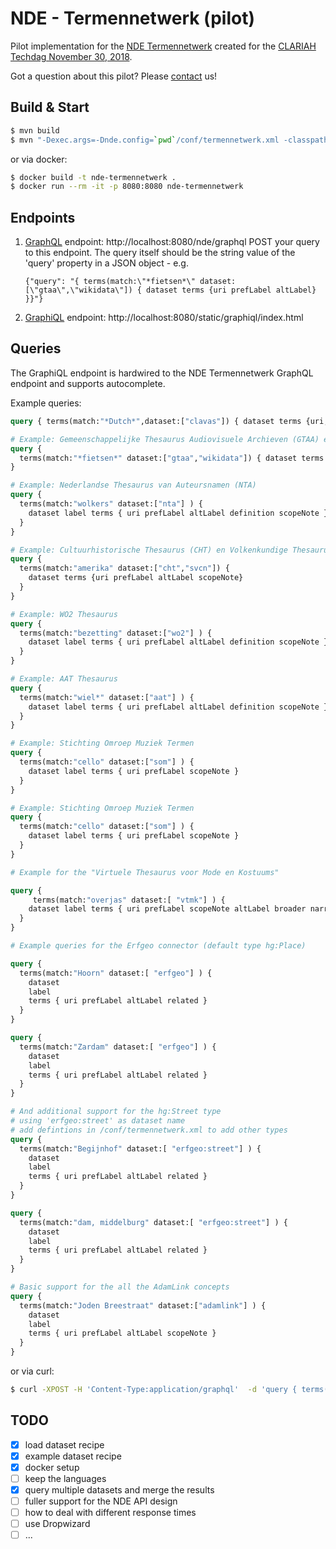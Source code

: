 # NDE - Termennetwerk (pilot)

Pilot implementation for the [NDE Termennetwerk](https://docs.google.com/document/d/11CLVYri6B1h4tHShhEmYYJB-y-bmS5cm3E5e7hZJLiQ/edit?usp=sharing) created for the [CLARIAH Techdag November 30, 2018](https://www.clariah.nl/evenementen/tech-dag-2-2018).

Got a question about this pilot? Please [contact](mailto:tech@netwerkdigitaalerfgoed.nl) us!

## Build & Start

```sh
$ mvn build
$ mvn "-Dexec.args=-Dnde.config=`pwd`/conf/termennetwerk.xml -classpath %classpath nl.knaw.huc.di.nde.Main" -Dexec.executable=java org.codehaus.mojo:exec-maven-plugin:1.5.0:exec
```

or via docker:

```sh
$ docker build -t nde-termennetwerk .
$ docker run --rm -it -p 8080:8080 nde-termennetwerk
```

## Endpoints

1. [GraphQL](https://graphql.org/) endpoint: http://localhost:8080/nde/graphql
	POST your query to this endpoint. The query itself should be the string value of the 'query' property in 
	a JSON object - e.g. 
	
	```{"query": "{ terms(match:\"*fietsen*\" dataset:[\"gtaa\",\"wikidata\"]) { dataset terms {uri prefLabel altLabel} }}"}```
	
2. [GraphiQL](https://github.com/graphql/graphiql) endpoint: http://localhost:8080/static/graphiql/index.html

## Queries

The GraphiQL endpoint is hardwired to the NDE Termennetwerk GraphQL endpoint and supports autocomplete.

Example queries:

```graphql
query { terms(match:"*Dutch*",dataset:["clavas"]) { dataset terms {uri, prefLabel} } }
```

```graphql
# Example: Gemeenschappelijke Thesaurus Audiovisuele Archieven (GTAA) en Wikidata
query {
  terms(match:"*fietsen*" dataset:["gtaa","wikidata"]) { dataset terms {uri prefLabel altLabel} }
}
```

```graphql
# Example: Nederlandse Thesaurus van Auteursnamen (NTA)
query {
  terms(match:"wolkers" dataset:["nta"] ) {
    dataset label terms { uri prefLabel altLabel definition scopeNote }
  }
}
```

```graphql
# Example: Cultuurhistorische Thesaurus (CHT) en Volkenkundige Thesaurus (SVCN)
query {
  terms(match:"amerika" dataset:["cht","svcn"]) {
    dataset terms {uri prefLabel altLabel scopeNote}
  }
}
```
```graphql
# Example: WO2 Thesaurus
query {
  terms(match:"bezetting" dataset:["wo2"] ) {
    dataset label terms { uri prefLabel altLabel definition scopeNote }
  }
}
```
```graphql
# Example: AAT Thesaurus
query {
  terms(match:"wiel*" dataset:["aat"] ) {
    dataset label terms { uri prefLabel altLabel definition scopeNote }
  }
}
```
```graphql
# Example: Stichting Omroep Muziek Termen
query {
  terms(match:"cello" dataset:["som"] ) {
    dataset label terms { uri prefLabel scopeNote }
  }
}
```
```graphql
# Example: Stichting Omroep Muziek Termen
query {
  terms(match:"cello" dataset:["som"] ) {
    dataset label terms { uri prefLabel scopeNote }
  }
}
```
```graphql
# Example for the "Virtuele Thesaurus voor Mode en Kostuums"

query {
     terms(match:"overjas" dataset:[ "vtmk"] ) {
    dataset label terms { uri prefLabel scopeNote altLabel broader narrower}
  } 
}
```
```graphql
# Example queries for the Erfgeo connector (default type hg:Place)

query {
  terms(match:"Hoorn" dataset:[ "erfgeo"] ) {
    dataset
    label
    terms { uri prefLabel altLabel related }
  } 
}

query {
  terms(match:"Zardam" dataset:[ "erfgeo"] ) {
    dataset
    label
    terms { uri prefLabel altLabel related }
  } 
}
```
```graphql
# And additional support for the hg:Street type 
# using 'erfgeo:street' as dataset name
# add defintions in /conf/termennetwerk.xml to add other types
query {
  terms(match:"Begijnhof" dataset:[ "erfgeo:street"] ) {
    dataset
    label
    terms { uri prefLabel altLabel related }
  } 
}

query {
  terms(match:"dam, middelburg" dataset:[ "erfgeo:street"] ) {
    dataset
    label
    terms { uri prefLabel altLabel related }
  } 
}
```
```graphql
# Basic support for the all the AdamLink concepts 
query {
  terms(match:"Joden Breestraat" dataset:["adamlink"] ) {
    dataset
    label
    terms { uri prefLabel altLabel scopeNote }
  } 
}
```
or via curl:

```sh
$ curl -XPOST -H 'Content-Type:application/graphql'  -d 'query { terms(match:"Abkhazian",dataset:["clavas"]) { dataset terms {uri, altLabel} } }' http://localhost:8080/nde/graphql
```

## TODO

* [x] load dataset recipe
* [x] example dataset recipe
* [x] docker setup
* [ ] keep the languages
* [x] query multiple datasets and merge the results
* [ ] fuller support for the NDE API design
* [ ] how to deal with different response times
* [ ] use Dropwizard
* [ ] ...
